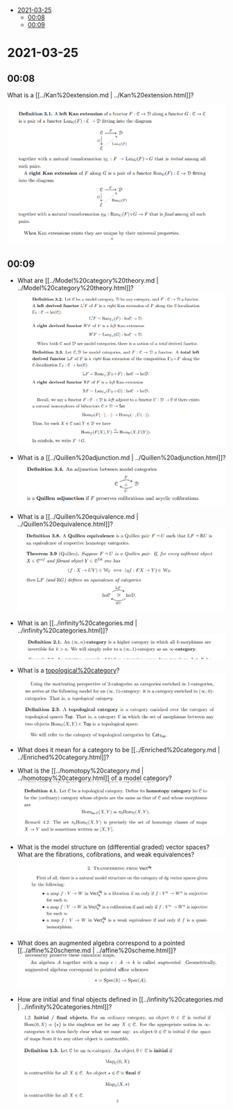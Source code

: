 -   [2021-03-25](#section)
    -   [00:08](#section-1)
    -   [00:09](#section-2)














2021-03-25
==========

00:08
-----

What is a [[../Kan%20extension.md | ../Kan%20extension.html]]?

![Kan extensions](_attachments/image_2021-03-25-00-08-55.png)

00:09
-----

-   What are [[../Model%20category%20theory.md | ../Model%20category%20theory.html]]? ![Derived functors](_attachments/image_2021-03-25-00-09-25.png)

-   What is a [[../Quillen%20adjunction.md | ../Quillen%20adjunction.html]]? ![Quillen adjunctions](_attachments/image_2021-03-25-00-09-48.png)

-   What is a [[../Quillen%20equivalence.md | ../Quillen%20equivalence.html]]? ![Quillen Equivalence](_attachments/image_2021-03-25-00-14-31.png)

-   What is an [[../infinity%20categories.md | ../infinity%20categories.html]]? ![Infty n category](_attachments/image_2021-03-25-00-42-39.png)

-   What is a [topological%20category](topological%20category)? ![Topological categories](_attachments/image_2021-03-25-00-44-37.png)

-   What does it mean for a category to be [[../Enriched%20category.md | ../Enriched%20category.html]]?

-   What is the [[../homotopy%20category.md | ../homotopy%20category.html]] of a model category? ![Homotopy category](_attachments/image_2021-03-25-00-45-13.png)

-   What is the model structure on (differential graded) vector spaces? What are the fibrations, cofibrations, and weak equivalences? ![Model structure on dg vector spaces](_attachments/image_2021-03-25-00-47-16.png)

-   What does an augmented algebra correspond to a pointed [[../affine%20scheme.md | ../affine%20scheme.html]]? ![Augmented algebras are pointed schemes](_attachments/image_2021-03-25-00-49-25.png)

-   How are initial and final objects defined in [[../infinity%20categories.md | ../infinity%20categories.html]]? ![Initial and final objects in infty-categories](_attachments/image_2021-03-25-00-51-20.png)
